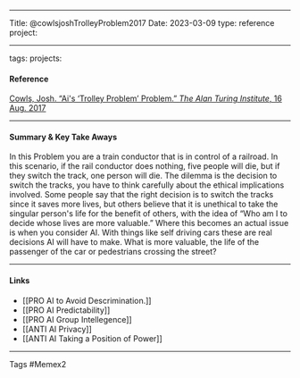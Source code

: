 -----

Title: @cowlsjoshTrolleyProblem2017 Date: 2023-03-09 type: reference project:

-----
tags: projects:

#### Reference

[Cowls, Josh. “Ai's ‘Trolley Problem’ Problem.” _The Alan Turing Institute_, 16 Aug. 2017](https://www.turing.ac.uk/blog/ais-trolley-problem-problem.)

----
#### Summary & Key Take Aways

In this Problem you are a train conductor that is in control of a railroad. In this scenario, if the rail conductor does nothing, five people will die, but if they switch the track, one person will die. The dilemma is the decision to switch the tracks, you have to think carefully about the ethical implications involved. Some people say that the right decision is to switch the tracks since it saves more lives, but others believe that it is unethical to take the singular person's life for the benefit of others, with the idea of “Who am I to decide whose lives are more valuable.” Where this becomes an actual issue is when you consider AI. With things like self driving cars these are real decisions AI will have to make. What is more valuable, the life of the passenger of the car or pedestrians crossing the street?

----

#### Links
 - [[PRO AI to Avoid Descrimination.]]
 - [[PRO AI Predictability]]
 - [[PRO AI Group Intellegence]]
 - [[ANTI AI Privacy]]
 - [[ANTI AI Taking a Position of Power]]

------
Tags #Memex2 